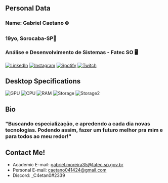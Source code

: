 ## Personal Data

### Name: Gabriel Caetano ❄️
### 19yo, Sorocaba-SP📍
### Análise e Desenvolvimento de Sistemas - Fatec SO 🖥️
[![LinkedIn](https://img.shields.io/badge/LinkedIn-0077B5?style=for-the-badge&logo=linkedin&logoColor=white/)](https://www.linkedin.com/in/gabriel-caetano-889a65193/) 
[![Instagram](https://img.shields.io/badge/Instagram-E4405F?style=for-the-badge&logo=instagram&logoColor=white/)](https://www.instagram.com/_c4etan0/) 
[![Spotify](https://img.shields.io/badge/Spotify-1ED760?&style=for-the-badge&logo=spotify&logoColor=white/)](https://open.spotify.com/user/12182757722/)
[![Twitch](https://img.shields.io/badge/Twitch-9146FF?style=for-the-badge&logo=twitch&logoColor=white)](https://www.twitch.tv/c4etan0wxx)

## Desktop Specifications
![GPU](https://img.shields.io/badge/NVIDIA-GTX1050ti_4gb-76B900?style=for-the-badge&logo=nvidia&logoColor=white)
![CPU](https://img.shields.io/badge/Intel-Core_i5_2310-0071C5?style=for-the-badge&logo=intel&logoColor=white)
![RAM](https://img.shields.io/badge/16%20GB-DDR3-1abc9c.svg)
![Storage](https://img.shields.io/badge/120GB-SSD-1abc9c.svg)
![Storage2](https://img.shields.io/badge/2TB-HD-1abc9c.svg)

## Bio 
### "Buscando especialização, e apredendo a cada dia novas tecnologias. Podendo assim, fazer um futuro melhor pra mim e para todos ao meu redor!"

## Contact Me!
- Academic E-mail: gabriel.moreira35@fatec.sp.gov.br
- Personal E-mail: caetano041424@gmail.com
- Discord: _C4etan0#2339
